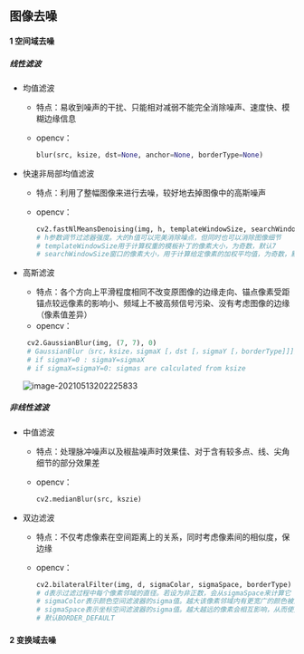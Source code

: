 ## 图像去噪

#### 1 空间域去噪

##### 线性滤波

- 均值滤波

  - 特点：易收到噪声的干扰、只能相对减弱不能完全消除噪声、速度快、模糊边缘信息

  - opencv：

    ```python
    blur(src, ksize, dst=None, anchor=None, borderType=None)
    ```

- 快速非局部均值滤波

  - 特点：利用了整幅图像来进行去噪，较好地去掉图像中的高斯噪声

  - opencv：

    ```python
    cv2.fastNlMeansDenoising(img, h, templateWindowSize, searchWindowSize)
    # h参数调节过滤器强度。大的h值可以完美消除噪点，但同时也可以消除图像细节
    # templateWindowSize用于计算权重的模板补丁的像素大小，为奇数，默认7
    # searchWindowSize窗口的像素大小，用于计算给定像素的加权平均值，为奇数，默认21
    ```

- 高斯滤波

  - 特点：各个方向上平滑程度相同不改变原图像的边缘走向、锚点像素受距锚点较远像素的影响小、频域上不被高频信号污染、没有考虑图像的边缘（像素值差异）	
  - opencv：

  ```python
   cv2.GaussianBlur(img, (7, 7), 0)
   # GaussianBlur（src，ksize，sigmaX [，dst [，sigmaY [，borderType]]]）-> dst
   # if sigmaY=0 : sigmaY=sigmaX
   # if sigmaX=sigmaY=0: sigmas are calculated from ksize
  ```

  ![image-20210513202225833](D:\typora\typora_notes\图像处理\去噪.assets\image-20210513202225833.png)

##### 非线性滤波

- 中值滤波

  - 特点：处理脉冲噪声以及椒盐噪声时效果佳、对于含有较多点、线、尖角细节的部分效果差

  - opencv：

    ```python
    cv2.medianBlur(src, kszie)
    ```

- 双边滤波

  - 特点：不仅考虑像素在空间距离上的关系，同时考虑像素间的相似度，保边缘

  - opencv：

    ```python
    cv2.bilateralFilter(img, d, sigmaColar, sigmaSpace, borderType)
    # d表示过滤过程中每个像素邻域的直径。若设为非正数，会从sigmaSpace来计算它
    # sigmaColor表示颜色空间滤波器的sigma值。越大该像素邻域内有更宽广的颜色被混合到一起
    # sigmaSpace表示坐标空间滤波器的sigma值。越大越远的像素会相互影响，从而使更大的区域足够相似的颜色获取相同的颜色。d<=0时正比于此
    # 默认BORDER_DEFAULT
    ```

#### 2 变换域去噪



